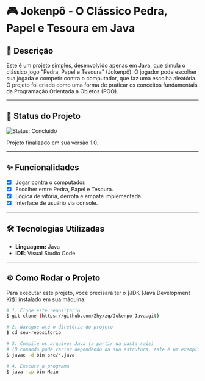 # 🎮 Jokenpô - O Clássico Pedra, Papel e Tesoura em Java

## 📄 Descrição

Este é um projeto simples, desenvolvido apenas em Java, que simula o clássico jogo "Pedra, Papel e Tesoura" (Jokenpô). O jogador pode escolher sua jogada e competir contra o computador, que faz uma escolha aleatória. O projeto foi criado como uma forma de praticar os conceitos fundamentais da Programação Orientada a Objetos (POO).

---

## 🚀 Status do Projeto

<p>
  <img src="https://img.shields.io/badge/status-concluído-brightgreen" alt="Status: Concluído">
</p>

Projeto finalizado em sua versão 1.0.

---

## ✨ Funcionalidades

-   [x] Jogar contra o computador.
-   [x] Escolher entre Pedra, Papel e Tesoura.
-   [x] Lógica de vitória, derrota e empate implementada.
-   [x] Interface de usuário via console.

---

## 🛠️ Tecnologias Utilizadas

* **Linguagem:** Java
* **IDE:** Visual Studio Code

---

## ⚙️ Como Rodar o Projeto

Para executar este projeto, você precisará ter o [JDK (Java Development Kit)] instalado em sua máquina.

```bash
# 1. Clone este repositório
$ git clone (https://github.com/Zhyxzq/Jokenpo-Java.git)

# 2. Navegue até o diretório do projeto
$ cd seu-repositorio

# 3. Compile os arquivos Java (a partir da pasta raiz)
# (O comando pode variar dependendo da sua estrutura, este é um exemplo)
$ javac -d bin src/*.java

# 4. Execute o programa
$ java -cp bin Main